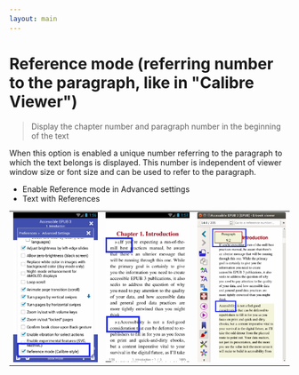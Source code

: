 ```yaml
---
layout: main
---
```


# Reference mode (referring number to the paragraph, like in "Calibre Viewer")

> Display the chapter number and paragraph number in the beginning of the text

When this option is enabled a unique number referring to the paragraph to which the text belongs is displayed. 
This number is independent of viewer window size or font size and can be used to refer to the paragraph.

* Enable Reference mode in Advanced settings
* Text with References

||||
|-|-|-|
|![](1.png)|![](3.png)|![](2.png)|

